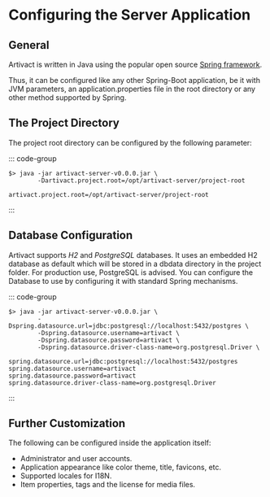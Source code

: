 # Configuring the Server Application

## General
Artivact is written in Java using the popular open source [Spring framework](https://spring.io/).

Thus, it can be configured like any other Spring-Boot application, be it with JVM parameters, an 
application.properties file in the root directory or any other method supported by Spring.

## The Project Directory

The project root directory can be configured by the following parameter:

::: code-group
```[Command line parameter]
$> java -jar artivact-server-v0.0.0.jar \
        -Dartivact.project.root=/opt/artivact-server/project-root
```

```[application.properties]
artivact.project.root=/opt/artivact-server/project-root
```
:::

## Database Configuration

Artivact supports *H2* and *PostgreSQL* databases.
It uses an embedded H2 database as default which will be stored in a dbdata directory in the project folder. 
For production use, PostgreSQL is advised. 
You can configure the Database to use by configuring it with standard Spring mechanisms.

::: code-group
```[Command line parameter]
$> java -jar artivact-server-v0.0.0.jar \
        -Dspring.datasource.url=jdbc:postgresql://localhost:5432/postgres \
        -Dspring.datasource.username=artivact \
        -Dspring.datasource.password=artivact \
        -Dspring.datasource.driver-class-name=org.postgresql.Driver \
```

```[application.properties]
spring.datasource.url=jdbc:postgresql://localhost:5432/postgres
spring.datasource.username=artivact
spring.datasource.password=artivact
spring.datasource.driver-class-name=org.postgresql.Driver
```
:::

## Further Customization

The following can be configured inside the application itself:

- Administrator and user accounts.
- Application appearance like color theme, title, favicons, etc.
- Supported locales for I18N.
- Item properties, tags and the license for media files.